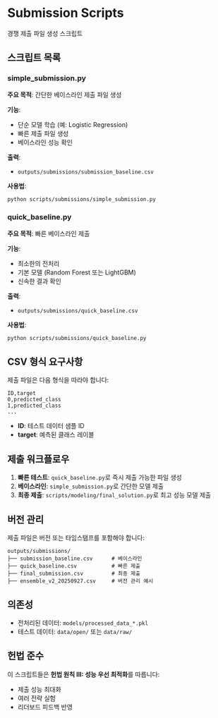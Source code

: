 # Submission Scripts

경쟁 제출 파일 생성 스크립트

## 스크립트 목록

### simple_submission.py
**주요 목적**: 간단한 베이스라인 제출 파일 생성

**기능**:
- 단순 모델 학습 (예: Logistic Regression)
- 빠른 제출 파일 생성
- 베이스라인 성능 확인

**출력**:
- `outputs/submissions/submission_baseline.csv`

**사용법**:
```bash
python scripts/submissions/simple_submission.py
```

### quick_baseline.py
**주요 목적**: 빠른 베이스라인 제출

**기능**:
- 최소한의 전처리
- 기본 모델 (Random Forest 또는 LightGBM)
- 신속한 결과 확인

**출력**:
- `outputs/submissions/quick_baseline.csv`

**사용법**:
```bash
python scripts/submissions/quick_baseline.py
```

## CSV 형식 요구사항

제출 파일은 다음 형식을 따라야 합니다:
```csv
ID,target
0,predicted_class
1,predicted_class
...
```

- **ID**: 테스트 데이터 샘플 ID
- **target**: 예측된 클래스 레이블

## 제출 워크플로우

1. **빠른 테스트**: `quick_baseline.py`로 즉시 제출 가능한 파일 생성
2. **베이스라인**: `simple_submission.py`로 간단한 모델 제출
3. **최종 제출**: `scripts/modeling/final_solution.py`로 최고 성능 모델 제출

## 버전 관리

제출 파일은 버전 또는 타임스탬프를 포함해야 합니다:
```
outputs/submissions/
├── submission_baseline.csv      # 베이스라인
├── quick_baseline.csv           # 빠른 제출
├── final_submission.csv         # 최종 제출
├── ensemble_v2_20250927.csv     # 버전 관리 예시
```

## 의존성

- 전처리된 데이터: `models/processed_data_*.pkl`
- 테스트 데이터: `data/open/` 또는 `data/raw/`

## 헌법 준수

이 스크립트들은 **헌법 원칙 III: 성능 우선 최적화**를 따릅니다:
- 제출 성능 최대화
- 여러 전략 실험
- 리더보드 피드백 반영